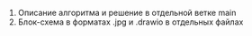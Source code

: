1. Описание алгоритма и решение в отдельной ветке main 
2. Блок-схема в форматах .jpg и .drawio в отдельных файлах 
